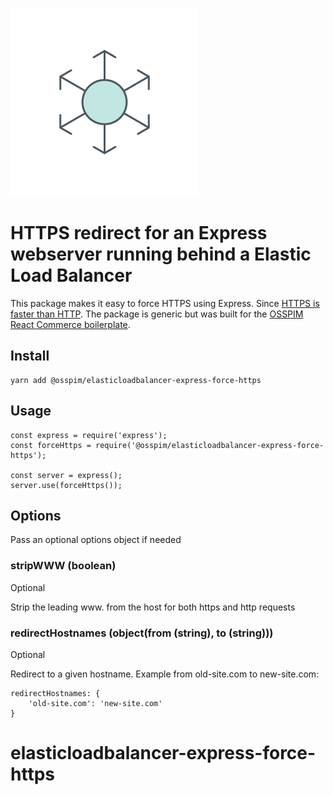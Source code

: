 ![alt text](https://raw.githubusercontent.com/ossgroupp/elasticloadbalancer-express-force-https/HEAD/media/logo.png "Abstract node with arms")

# HTTPS redirect for an Express webserver running behind a Elastic Load Balancer

This package makes it easy to force HTTPS using Express. Since [HTTPS is faster than HTTP](https://ossgroupp.com/blog/https-is-faster-than-http). The package is generic but was built for the [OSSPIM React Commerce boilerplate](https://ossgroup.com/developers).

## Install

```
yarn add @osspim/elasticloadbalancer-express-force-https
```

## Usage

```
const express = require('express');
const forceHttps = require('@osspim/elasticloadbalancer-express-force-https');

const server = express();
server.use(forceHttps());
```

## Options

Pass an optional options object if needed

### stripWWW (boolean)

Optional

Strip the leading www. from the host for both https and http requests

### redirectHostnames (object(from (string), to (string)))

Optional

Redirect to a given hostname. Example from old-site.com to new-site.com:

```
redirectHostnames: {
    'old-site.com': 'new-site.com'
}
```
# elasticloadbalancer-express-force-https
